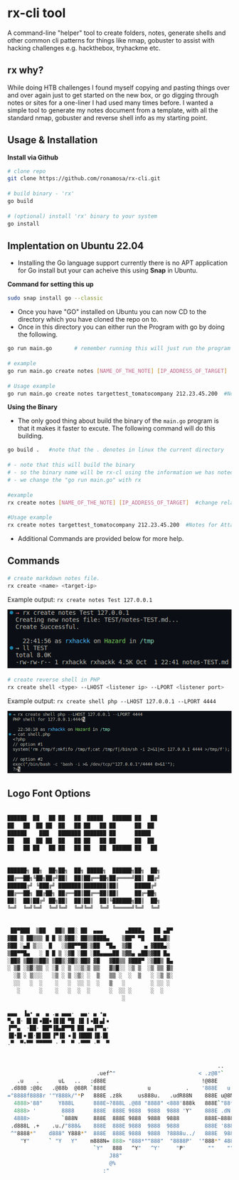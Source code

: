 # rx-cli tool

A command-line "helper" tool to create folders, notes, generate shells and other common cli patterns for things like nmap, gobuster to assist with hacking challenges e.g. hackthebox, tryhackme etc.

<!-- build badges go here -->
<!-- asciicinema goes here -->
<!-- toc -->

## rx why?

While doing HTB challenges I found myself copying and pasting things over and over again just to get started on the new box, or go digging through notes or sites for a one-liner I had used many times before. I wanted a simple tool to generate my notes document from a template, with all the standard nmap, gobuster and reverse shell info as my starting point.

<!-- tocstop -->

<!-- steps -->

## Usage & Installation

<!-- usage -->
**Install via Github**

```bash
# clone repo
git clone https://github.com/ronamosa/rx-cli.git

# build binary - 'rx'
go build

# (optional) install 'rx' binary to your system
go install
```
<!-- usagestop -->


## Implentation on Ubuntu 22.04 
- Installing the Go language support currently there is no APT application for Go install but your can acheive this using **Snap** in Ubuntu. 

**Command for setting this up**
```bash 
sudo snap install go --classic 

```
- Once you have "GO" installed on Ubuntu you can now CD to the directory which you have cloned the repo on to.
- Once in this directory you can either run the Program with go by doing the following. 
```bash 
go run main.go       # remember running this will just run the program 

# example  
go run main.go create notes [NAME_OF_THE_NOTE] [IP_ADDRESS_OF_TARGET]  #change relatively 

# Usage example 
go run main.go create notes targettest_tomatocompany 212.23.45.200  #Notes for Attack Vectors automated

```
**Using the Binary**
- The only good thing about build the binary of the ```main.go``` program is that it makes it faster to excute. The following command will do this building. 
```bash 
go build .   #note that the . denotes in linux the current directory 

# - note that this will build the binary 
# - so the binary name will be rx-cl using the information we has noted above 
# - we change the "go run main.go" with rx 

#example 
rx create notes [NAME_OF_THE_NOTE] [IP_ADDRESS_OF_TARGET]  #change relatively

#Usage example
rx create notes targettest_tomatocompany 212.23.45.200  #Notes for Attack Vectors automated

```

- Additional Commands are provided below for more help. 


## Commands
<!-- commands -->

```bash
# create markdown notes file.
rx create <name> <target-ip>
```

Example output: `rx create notes Test 127.0.0.1`

![rx-create-notes](docs/img/rx-create-notes.png)

```bash
# create reverse shell in PHP
rx create shell <type> --LHOST <listener ip> --LPORT <listener port>
```

Example output: `rx create shell php --LHOST 127.0.0.1 --LPORT 4444`

![rx-create-shell](docs/img/rx-create-shell-php.png)

## Logo Font Options

```bash

██████  ██   ██ ██   ██  █████   ██████ ██   ██ 
██   ██  ██ ██  ██   ██ ██   ██ ██      ██  ██  
██████    ███   ███████ ███████ ██      █████   
██   ██  ██ ██  ██   ██ ██   ██ ██      ██  ██  
██   ██ ██   ██ ██   ██ ██   ██  ██████ ██   ██ 
                                                

██████╗ ██╗  ██╗██╗  ██╗ █████╗  ██████╗██╗  ██╗
██╔══██╗╚██╗██╔╝██║  ██║██╔══██╗██╔════╝██║ ██╔╝
██████╔╝ ╚███╔╝ ███████║███████║██║     █████╔╝ 
██╔══██╗ ██╔██╗ ██╔══██║██╔══██║██║     ██╔═██╗ 
██║  ██║██╔╝ ██╗██║  ██║██║  ██║╚██████╗██║  ██╗
╚═╝  ╚═╝╚═╝  ╚═╝╚═╝  ╚═╝╚═╝  ╚═╝ ╚═════╝╚═╝  ╚═╝
                                                

 ██▀███  ▒██   ██▒ ██░ ██  ▄▄▄       ▄████▄   ██ ▄█▀
▓██ ▒ ██▒▒▒ █ █ ▒░▓██░ ██▒▒████▄    ▒██▀ ▀█   ██▄█▒ 
▓██ ░▄█ ▒░░  █   ░▒██▀▀██░▒██  ▀█▄  ▒▓█    ▄ ▓███▄░ 
▒██▀▀█▄   ░ █ █ ▒ ░▓█ ░██ ░██▄▄▄▄██ ▒▓▓▄ ▄██▒▓██ █▄ 
░██▓ ▒██▒▒██▒ ▒██▒░▓█▒░██▓ ▓█   ▓██▒▒ ▓███▀ ░▒██▒ █▄
░ ▒▓ ░▒▓░▒▒ ░ ░▓ ░ ▒ ░░▒░▒ ▒▒   ▓▒█░░ ░▒ ▒  ░▒ ▒▒ ▓▒
  ░▒ ░ ▒░░░   ░▒ ░ ▒ ░▒░ ░  ▒   ▒▒ ░  ░  ▒   ░ ░▒ ▒░
  ░░   ░  ░    ░   ░  ░░ ░  ░   ▒   ░        ░ ░░ ░ 
   ░      ░    ░   ░  ░  ░      ░  ░░ ░      ░  ░   
                                    ░               

▄▄▄  ▐▄• ▄  ▄ .▄ ▄▄▄·  ▄▄· ▄ •▄ 
▀▄ █· █▌█▌▪██▪▐█▐█ ▀█ ▐█ ▌▪█▌▄▌▪
▐▀▀▄  ·██· ██▀▐█▄█▀▀█ ██ ▄▄▐▀▀▄·
▐█•█▌▪▐█·█▌██▌▐▀▐█ ▪▐▌▐███▌▐█.█▌
.▀  ▀•▀▀ ▀▀▀▀▀ · ▀  ▀ ·▀▀▀ ·▀  ▀


                                                                  ..      
                            .uef^"                          < .z@8"`      
   .u    .      uL   ..   :d88E                              !@88E        
 .d88B :@8c   .@88b  @88R `888E             u           .    '888E   u    
="8888f8888r '"Y888k/"*P   888E .z8k     us888u.   .udR88N    888E u@8NL  
  4888>'88"     Y888L      888E~?888L .@88 "8888" <888'888k   888E`"88*"  
  4888> '        8888      888E  888E 9888  9888  9888 'Y"    888E .dN.   
  4888>          `888N     888E  888E 9888  9888  9888        888E~8888   
 .d888L .+    .u./"888&    888E  888E 9888  9888  9888        888E '888&  
 ^"8888*"    d888" Y888*"  888E  888E 9888  9888  ?8888u../   888E  9888. 
    "Y"      ` "Y   Y"    m888N= 888> "888*""888"  "8888P'  '"888*" 4888" 
                           `Y"   888   ^Y"   ^Y'     "P'       ""    ""   
                                J88"                                      
                                @%                                        
                              :"                                          
```
